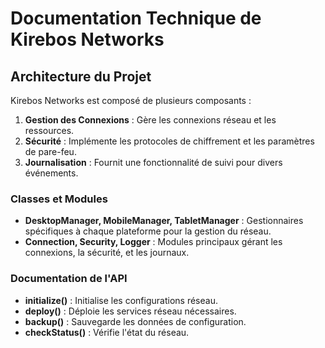 # Documentation Technique de Kirebos Networks

## Architecture du Projet
Kirebos Networks est composé de plusieurs composants :
1. **Gestion des Connexions** : Gère les connexions réseau et les ressources.
2. **Sécurité** : Implémente les protocoles de chiffrement et les paramètres de pare-feu.
3. **Journalisation** : Fournit une fonctionnalité de suivi pour divers événements.

### Classes et Modules
- **DesktopManager, MobileManager, TabletManager** : Gestionnaires spécifiques à chaque plateforme pour la gestion du réseau.
- **Connection, Security, Logger** : Modules principaux gérant les connexions, la sécurité, et les journaux.

### Documentation de l'API
- **initialize()** : Initialise les configurations réseau.
- **deploy()** : Déploie les services réseau nécessaires.
- **backup()** : Sauvegarde les données de configuration.
- **checkStatus()** : Vérifie l'état du réseau.
